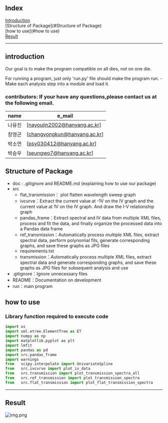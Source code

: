 ## Index
[Introduction](#Introduction)   
[Structure of Package](#Structure of Package)   
[how to use](#how to use)     
[Result](#Result)
***

## introduction
Our goal is to make the program compatible on all dies, not on one die. 

For running a program, just only 'run.py' file should make the program run. - Make each analysis step into a module and load it.
### contributors: If your have any questions,please contact us at the following email.

| name | e_mail | 
| --- | --- |
| 나유진 | [nayoujin2002@hanyang.ac.kr] |
| 창영곤 | [changyongkun@hanyang.ac.kr] |
| 박소연 | [psy030412@hanyang.ac.kr] |
| 박승우 | [seungwo7@hanyang.ac.kr] |




## Structure of Package

+ doc : .gitignore and README.md (explaining how to use our package)
+ src
   + flat_transmission： plot flatten wavelength sweep graph
   + ivcurve：Extract the current value at -1V on the IV graph and the current value at 1V on the IV graph. And draw the I-V relationship graph
   + pandas_frame：Extract spectral and IV data from multiple XML files, process and fit the data, and finally organize the processed data into a Pandas data frame
   + ref_transmission：Automatically process multiple XML files, extract spectral data, perform polynomial fits, generate corresponding graphs, and save these graphs as JPG files
   + requirements.txt
   + transmission：Automatically process multiple XML files, extract spectral data and generate corresponding graphs, and save these graphs as JPG files for subsequent analysis and use
+ .gitignore：Ignore unnecessary files
+ README：Documentation on development
+ run：main program

## how to use
### Library function required to execute code
```python
import os
import xml.etree.ElementTree as ET
import numpy as np
import matplotlib.pyplot as plt
import lmfit
import pandas as pd
import src.pandas_frame
import warnings
from   scipy.interpolate import UnivariateSpline
from   src.ivcurve import plot_iv_data
from   src.transmission import plot_transmission_spectra_all
from   src.ref_transmission import plot_transmission_spectra
from   src.flat_transmission import plot_flat_transmission_spectra
```
***

## Result

![img.png](img.png)